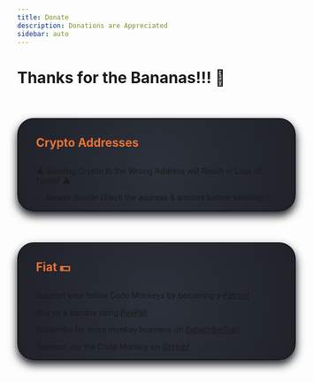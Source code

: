 ```yaml
---
title: Donate
description: Donations are Appreciated
sidebar: auto
---
```


# Thanks for the Bananas!!! 🍌

<div class="topic-card">

## Crypto Addresses

⚠️ Sending Crypto to the Wrong Address will Result in Loss of Funds! ⚠️

✅ Always double check the address & amount before sending! ✅

<CryptoAddresses />

</div>

<div class="topic-card">

## Fiat 💵

Support your fellow Code Monkeys by becoming a <a href="https://www.patreon.com/codemonkeys?fan_landing=true">Patron!</a>

Buy us a banana using <a href="https://paypal.me/codemonkeystech?locale.x=en_US">PayPal!</a>

Subscribe for more monkey business on <a href="https://www.subscribestar.com/code-monkeys">SubscribeStar!</a>

Sponsor Jay the Code Monkey on <a href="https://github.com/sponsors/jchiarulli">GitHub!</a>

</div>

<style scoped>
h2 {
    color: #eb7132;
    margin: 1.875rem 0;
}

.topic-card {
    border: 0.125rem solid #16181d;
    box-shadow: 0 0.5rem 1rem 0 #16181d;
    transition: 0.2s;
    border-radius: 1.875rem;
    margin-top: 3.5rem;
    background-image: radial-gradient(circle at center center, #2c303a, #1f2229);
}

.topic-card:hover {
    box-shadow: 0.125rem 0.5rem 1rem 0.125rem #0b0c0f;
}

@media (max-width: 26.3125rem) {
    .topic-card {
        padding: 0 1rem;
    }
}

@media (min-width: 26.375rem) {
    .topic-card {
        padding: 0 2rem;
    }
}
</style>
